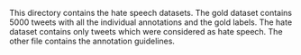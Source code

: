 This directory contains the hate speech datasets. The gold dataset contains 5000 tweets with all the individual annotations and the gold labels.
The hate dataset contains only tweets which were considered as hate speech. 
The other file contains the annotation guidelines.

